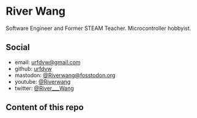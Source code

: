 # River Wang
Software Engineer and Former STEAM Teacher. Microcontroller hobbyist.

## Social
- email: urfdvw@gmail.com
- github: [urfdvw](https://github.com/urfdvw)
- mastodon: [@Riverwang@fosstodon.org](https://fosstodon.org/@Riverwang)
- youtube: [@Riverwang](https://www.youtube.com/channel/UCeunCRTBkjHWynMl4I4le_A)
- twitter: [@River___Wang](https://twitter.com/River___Wang)

## Content of this repo
[<!-- input -->](./directory_tree.mdi)